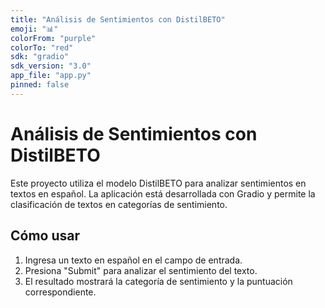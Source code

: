 ```yaml
---
title: "Análisis de Sentimientos con DistilBETO"
emoji: "📊"
colorFrom: "purple"
colorTo: "red"
sdk: "gradio"
sdk_version: "3.0"
app_file: "app.py"
pinned: false
---
```


# Análisis de Sentimientos con DistilBETO

Este proyecto utiliza el modelo DistilBETO para analizar sentimientos en textos en español. La aplicación está desarrollada con Gradio y permite la clasificación de textos en categorías de sentimiento.

## Cómo usar

1. Ingresa un texto en español en el campo de entrada.
2. Presiona "Submit" para analizar el sentimiento del texto.
3. El resultado mostrará la categoría de sentimiento y la puntuación correspondiente.